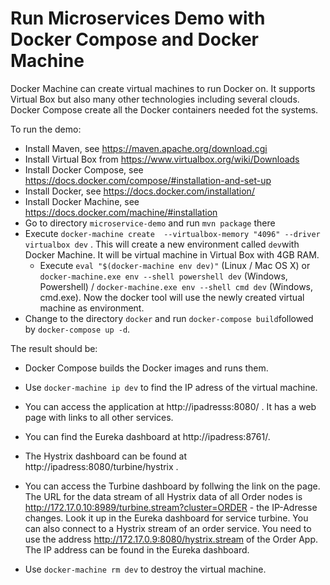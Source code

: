Run Microservices Demo with Docker Compose and Docker Machine
==============================================

Docker Machine can create virtual machines to run Docker on. It
supports Virtual Box but also many other technologies including
several clouds. Docker Compose create all the Docker containers needed
fot the systems.

To run the demo:

- Install Maven, see https://maven.apache.org/download.cgi
- Install Virtual Box from https://www.virtualbox.org/wiki/Downloads
- Install Docker Compose, see
https://docs.docker.com/compose/#installation-and-set-up
- Install Docker, see https://docs.docker.com/installation/
- Install Docker Machine, see https://docs.docker.com/machine/#installation
- Go to directory `microservice-demo` and run `mvn package` there
- Execute `docker-machine create  --virtualbox-memory "4096" --driver
  virtualbox dev` . This will create a new environment called `dev`with Docker
  Machine. It will be virtual machine in Virtual Box with 4GB RAM.
  - Execute `eval "$(docker-machine env dev)"` (Linux / Mac OS X) or
    `docker-machine.exe env --shell powershell dev` (Windows,
    Powershell) /  `docker-machine.exe env --shell cmd dev` (Windows,
    cmd.exe). Now the docker tool will use the newly created virtual
    machine as environment.
- Change to the directory `docker` and run `docker-compose
   build`followed by `docker-compose up -d`. 


The result should be:

- Docker Compose builds the Docker images and runs them.
- Use `docker-machine ip dev` to find the IP adress of the virtual machine.
- You can access the application at http://ipadresss:8080/ . It has a
web page with links to all other services.
- You can find the Eureka dashboard at http://ipadress:8761/.
- The Hystrix dashboard can be found at http://ipadress:8080/turbine/hystrix .
- You can access the Turbine dashboard by follwing the link on the
page. The URL for the data stream of all Hystrix data of all Order
nodes is http://172.17.0.10:8989/turbine.stream?cluster=ORDER - the
IP-Adresse changes. Look it up in the Eureka dashboard for service
turbine. You can also connect to a Hystrix stream of an order service.
You need to use the address http://172.17.0.9:8080/hystrix.stream of
the Order App. The IP address can be found in the Eureka dashboard.

- Use `docker-machine rm dev` to destroy the virtual machine.
